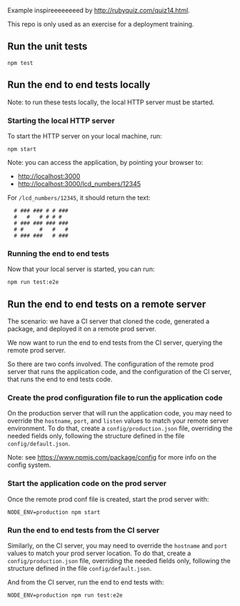 
Example inspireeeeeeeed by <http://rubyquiz.com/quiz14.html>.

This repo is only used as an exercise for a deployment training.

## Run the unit tests

```
npm test
```

## Run the end to end tests locally

Note: to run these tests locally, the local HTTP server must be started.

### Starting the local HTTP server

To start the HTTP server on your local machine, run:

```
npm start
```

Note: you can access the application, by pointing your browser to:

- <http://localhost:3000>
- <http://localhost:3000/lcd_numbers/12345>

For `/lcd_numbers/12345`, it should return the text:

```
  # ### ### # # ###
  #   #   # # # #  
  # ### ### ### ###
  # #     #   #   #
  # ### ###   # ###
```

### Running the end to end tests

Now that your local server is started, you can run:

```
npm run test:e2e
```

## Run the end to end tests on a remote server

The scenario: we have a CI server that cloned the code, generated a package,
and deployed it on a remote prod server.

We now want to run the end to end tests from the CI server, querying the remote
prod server.

So there are two confs involved. The configuration of the remote prod server
that runs the application code, and the configuration of the CI server, that
runs the end to end tests code.

### Create the prod configuration file to run the application code

On the production server that will run the application code, you may need to
override the `hostname`, `port`, and `listen` values to match your remote server
environment. To do that, create a `config/production.json` file, overriding the
needed fields only, following the structure defined in the file
`config/default.json`.

Note: see <https://www.npmjs.com/package/config> for more info on the config
system.

### Start the application code on the prod server

Once the remote prod conf file is created, start the prod server with:

```
NODE_ENV=production npm start
```

### Run the end to end tests from the CI server

Similarly, on the CI server, you may need to override the `hostname` and `port`
values to match your prod server location. To do that, create a
`config/production.json` file, overriding the needed fields only, following the
structure defined in the file `config/default.json`.

And from the CI server, run the end to end tests with:

```
NODE_ENV=production npm run test:e2e
```
